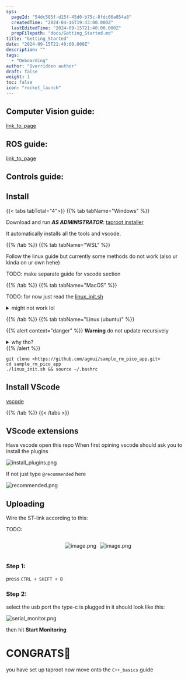 ```yaml
---
sys:
  pageId: "54dc585f-d15f-45d0-b75c-8fdc66a854a8"
  createdTime: "2024-04-16T19:43:00.000Z"
  lastEditedTime: "2024-09-15T21:40:00.000Z"
  propFilepath: "docs/Getting_Started.md"
title: "Getting_Started"
date: "2024-09-15T21:40:00.000Z"
description: ""
tags:
  - "Onboarding"
author: "Overridden author"
draft: false
weight: 1
toc: false
icon: "rocket_launch"
---
```


## Computer Vision guide:

[link_to_page](86d45bc0-388b-4d26-8848-44f255f73d0e)

## ROS guide:

[link_to_page](3c76c1de-ec8f-46d6-8b0a-294005edc2d5)

## Controls guide:

## Install

{{< tabs tabTotal="4">}}
{{% tab tabName="Windows" %}}

Download and run _**AS ADMINISTRATOR**_: [taproot installer](https://github.com/Thornbots/TeachingFreshies/releases/tag/1.0)

It automatically installs all the tools and vscode.

{{% /tab %}}
{{% tab tabName="WSL" %}}

Follow the linux guide but currently some methods do not work (also ur kinda on ur own hehe)

TODO: make separate guide for vscode section

{{% /tab %}}
{{% tab tabName="MacOS" %}}

TODO: for now just read the [linux_init.sh](https://github.com/agmui/sample_rm_pico_app/blob/main/linux_init.sh)

<details>
<summary>might not work lol</summary>

`brew install libusb pkg-config`

Next install: [vscode](https://code.visualstudio.com/Download)

</details>

{{% /tab %}}
{{% tab tabName="Linux (ubuntu)" %}}

{{% alert context="danger" %}}
**Warning** do not update recursively
<details>
<summary>why tho?</summary>
There are some submodules that may go on for a while (like tinyusb) and I highly
recommend you don't need to get them.
If you want to see what submodules I update just look in `linux_init.sh`
</details>
{{% /alert %}}

```shell
git clone <https://github.com/agmui/sample_rm_pico_app.git>
cd sample_rm_pico_app
./linux_init.sh && source ~/.bashrc
```

## Install VScode

[vscode](https://code.visualstudio.com/Download)

{{% /tab %}}
{{< /tabs >}}

## VScode extensions

Have vscode open this repo
When first opining vscode should ask you to install the plugins

![install_plugins.png](https://prod-files-secure.s3.us-west-2.amazonaws.com/d518164a-d88e-44d1-a4ee-3adb3bd8bce0/89bd30f0-1825-4e77-867b-0a41ce370880/install_plugins.png?X-Amz-Algorithm=AWS4-HMAC-SHA256&X-Amz-Content-Sha256=UNSIGNED-PAYLOAD&X-Amz-Credential=ASIAZI2LB466ZOAP6TJB%2F20250204%2Fus-west-2%2Fs3%2Faws4_request&X-Amz-Date=20250204T121356Z&X-Amz-Expires=3600&X-Amz-Security-Token=IQoJb3JpZ2luX2VjEBQaCXVzLXdlc3QtMiJGMEQCICY1beMzqT1G%2FZZSHCc0pU8IARTKo3RVNUrAmgenjCMwAiBLl6VJsjBK%2BSwDk%2BzBoRCfG%2F4TSw3O2eTXwID08N73pyr%2FAwgtEAAaDDYzNzQyMzE4MzgwNSIMlEGocdmP%2FgsOuFhGKtwDuHq821kUHhUzyHYNrETdWmpOJWymY7%2FYYIR7tdawnkJk2o27iNKJs6lmL7JhJzmLqlp5FPN48hhc5PdiMT7uxa0wnF18D%2Bq6pxn9%2FlcomzAHEwMb34dLhQEofRTEHrgLxXuXkDaED9IScQAqq2apRy8iVmZsam0DvtcFCUdVDQWiK7XQJKGzmmJMa%2FupHGk8paNOkeUcmjSahLZz8DA3USJ%2Fuky3Etf0IxTEXtK3q7UVYLojpt9%2BhhtQFs1nV6HI4uNHIvHRIbQv%2BhDSe3oqp9Qstyrom%2BJzLd2XLFHwL8ILhuqax1KeUIsUGPeSmiLgPW4porfCYjf5bfoS5n31MS%2Fxdk0Q%2FXKSMcKTeMDe7SnNAWMgNb9%2FegyvItySBxhDUuJo9khUedSUE%2FhTJBSfNuzMX2EskRAyeSTibhPjTVD8bLi3BMaeOjzexJK33DD2dPEJs8%2Bh0orpfDLBPX91PiWtxDU64IMFZ1NjczV4NDTooiE77NEyZm3c5bP5DKTCPAFYKyu0nmV0MsbC%2FYmn%2FUl1jAikAja%2BTSMDUVXK%2F8ItvBjxYwmZkrCOK%2Fjq0UOrNYRC%2Fm%2Fpqbf6coKxDt2E%2F%2B3QJov0%2F8ZWuoGvrzcYzTmgeqlFxSseCZxiwAQwt4OIvQY6pgEIvZgx0Mz4ou2v6Wp7pm3IzbVyXN6EUt4m5shHDwo6rX8VsHAHCFS5d9WMDJ2P%2FzBVD%2BeBMsGCVeFNnEohNzaXeK6rQjtIpz3%2BTi08QQeIhylftNxtwHbkB%2BeAzNneDiXNNIDnyE21%2BfnDGyZFKA%2B4QPmQ7A%2Ft4vu1pvORyCIC6CQH4sciruDj5EwLtZmFRYnt8joahcEe6mVNERinEwsamWbrsUp%2F&X-Amz-Signature=a2027f3f2646d0f52e6306babbc10ead5b2d125bf992adb59bfad62fe4515461&X-Amz-SignedHeaders=host&x-id=GetObject)

If not just type `@recommended` here  

![recommended.png](https://prod-files-secure.s3.us-west-2.amazonaws.com/d518164a-d88e-44d1-a4ee-3adb3bd8bce0/61e661e9-5d85-4dfc-be0d-8d2097a5e793/recommended.png?X-Amz-Algorithm=AWS4-HMAC-SHA256&X-Amz-Content-Sha256=UNSIGNED-PAYLOAD&X-Amz-Credential=ASIAZI2LB466ZOAP6TJB%2F20250204%2Fus-west-2%2Fs3%2Faws4_request&X-Amz-Date=20250204T121356Z&X-Amz-Expires=3600&X-Amz-Security-Token=IQoJb3JpZ2luX2VjEBQaCXVzLXdlc3QtMiJGMEQCICY1beMzqT1G%2FZZSHCc0pU8IARTKo3RVNUrAmgenjCMwAiBLl6VJsjBK%2BSwDk%2BzBoRCfG%2F4TSw3O2eTXwID08N73pyr%2FAwgtEAAaDDYzNzQyMzE4MzgwNSIMlEGocdmP%2FgsOuFhGKtwDuHq821kUHhUzyHYNrETdWmpOJWymY7%2FYYIR7tdawnkJk2o27iNKJs6lmL7JhJzmLqlp5FPN48hhc5PdiMT7uxa0wnF18D%2Bq6pxn9%2FlcomzAHEwMb34dLhQEofRTEHrgLxXuXkDaED9IScQAqq2apRy8iVmZsam0DvtcFCUdVDQWiK7XQJKGzmmJMa%2FupHGk8paNOkeUcmjSahLZz8DA3USJ%2Fuky3Etf0IxTEXtK3q7UVYLojpt9%2BhhtQFs1nV6HI4uNHIvHRIbQv%2BhDSe3oqp9Qstyrom%2BJzLd2XLFHwL8ILhuqax1KeUIsUGPeSmiLgPW4porfCYjf5bfoS5n31MS%2Fxdk0Q%2FXKSMcKTeMDe7SnNAWMgNb9%2FegyvItySBxhDUuJo9khUedSUE%2FhTJBSfNuzMX2EskRAyeSTibhPjTVD8bLi3BMaeOjzexJK33DD2dPEJs8%2Bh0orpfDLBPX91PiWtxDU64IMFZ1NjczV4NDTooiE77NEyZm3c5bP5DKTCPAFYKyu0nmV0MsbC%2FYmn%2FUl1jAikAja%2BTSMDUVXK%2F8ItvBjxYwmZkrCOK%2Fjq0UOrNYRC%2Fm%2Fpqbf6coKxDt2E%2F%2B3QJov0%2F8ZWuoGvrzcYzTmgeqlFxSseCZxiwAQwt4OIvQY6pgEIvZgx0Mz4ou2v6Wp7pm3IzbVyXN6EUt4m5shHDwo6rX8VsHAHCFS5d9WMDJ2P%2FzBVD%2BeBMsGCVeFNnEohNzaXeK6rQjtIpz3%2BTi08QQeIhylftNxtwHbkB%2BeAzNneDiXNNIDnyE21%2BfnDGyZFKA%2B4QPmQ7A%2Ft4vu1pvORyCIC6CQH4sciruDj5EwLtZmFRYnt8joahcEe6mVNERinEwsamWbrsUp%2F&X-Amz-Signature=8d68c35bb8499d86bad372ee25a262536646fd333c300f88ef5df33f9aa914ac&X-Amz-SignedHeaders=host&x-id=GetObject)

## Uploading

Wire the ST-link according to this:

TODO:

<div style="display: flex;flex-direction: row; column-gap:10px; max-width: 630px;justify-content: center;">
<div>

![image.png](https://prod-files-secure.s3.us-west-2.amazonaws.com/d518164a-d88e-44d1-a4ee-3adb3bd8bce0/210ecb78-1116-4d7b-b9b7-2292f66fa2c2/image.png?X-Amz-Algorithm=AWS4-HMAC-SHA256&X-Amz-Content-Sha256=UNSIGNED-PAYLOAD&X-Amz-Credential=ASIAZI2LB4666KFH6SDN%2F20250204%2Fus-west-2%2Fs3%2Faws4_request&X-Amz-Date=20250204T121358Z&X-Amz-Expires=3600&X-Amz-Security-Token=IQoJb3JpZ2luX2VjEBQaCXVzLXdlc3QtMiJHMEUCIQCaSznpdCmkytMvlNqG%2BIFD%2Fzm4SOEaQoloaotddXNI4AIgflr9bfFm34hI2s6Ws%2BAP2zSsXzBeK%2B4u0U%2FKwaRpA%2FMq%2FwMILRAAGgw2Mzc0MjMxODM4MDUiDIE%2BfqSmR7uSTKsxRSrcAzEySImQYUa3HpbUp8G0NZVZJ5qhfUO6aMplKj%2BHomgA%2FPqb0JDuG2aROC2nfBPA7HlJK7%2B3nON7ykV%2FNPr%2BqEZMnU2V2kfqv2BMAjW7vqz6IS3lRegqhPp4udwyFo9566ddLCsSe8F%2FdIyp%2FZ0T%2FG5IGzyu%2BX5FcskQ5RMkZFeozY4iVzP5KWUYur6IDfgKB3sWM21HfPT8rJkihk0LW8mnGM7AGGHSX4yppxqIQFM5DIK%2B2prMLXcQkGcajaq2hJqXMLv7ixU9eWWpwr%2BfgfZZA8WYJfZx9T2yezVoZSreWKmzOhDmjkO%2FNQTquAkfA9KADq46NbUOjJ6a5oHAJKQE6Njj4r0mznyJv%2FKdlX%2BOyTrzI0zYfSUYCZ0vytwxYhwtLErBDawJUdPDNJrTRM2QZoMGqMylFB4pF2AnrPnGW0OGjLmvH%2FYFajv7CFaAsVrEMJ2PWYrgcpBZGodOOsfOjjsRWSGSzGHbRHtoVGkfgNjetd0hg9UNlnqWnmfVFX8fkZ6YQ7H6di7Ea0xib3ueHeOZ2qf%2Bt0hJPf9Fmw5diw7DnEqfjCAGgj3nUZHdOvZN6RpP971mYg3u43s26%2FxIzSDRWVqqZ7bBI%2BPhmBknl0OIqzsCYJ%2BHxLQnMM2DiL0GOqUBWeL8aYkkyN3R6WP%2BsGAhDS7Cw88I5MnSJZZ5rqQpiOZOifATjbCXKAUGl20H0ldjt8fMEyn0atJd%2FuKX1O52NQPY5rTjhX6WH2hmTQ1TeJQjuGclMivoQ92mgJDMT8nNrjqlxPKwkw8K%2Bd6%2B17CrOBYCj0FIwykmlWo%2Fv7fUotHBF6QEoTBkI7fs3uXVFFQbiFvX4PYCsvZ8ZbaY6Rf2ojgUuUO7&X-Amz-Signature=78391a5c5dd127be4fb9deb60dcc529abc7f1e87e3c504fce1da736bc4a3e1c8&X-Amz-SignedHeaders=host&x-id=GetObject)

</div>
<div>

![image.png](https://prod-files-secure.s3.us-west-2.amazonaws.com/d518164a-d88e-44d1-a4ee-3adb3bd8bce0/33a0fd0f-8ca6-4a86-8e09-26e95ded1fff/image.png?X-Amz-Algorithm=AWS4-HMAC-SHA256&X-Amz-Content-Sha256=UNSIGNED-PAYLOAD&X-Amz-Credential=ASIAZI2LB4662XO57MZ4%2F20250204%2Fus-west-2%2Fs3%2Faws4_request&X-Amz-Date=20250204T121358Z&X-Amz-Expires=3600&X-Amz-Security-Token=IQoJb3JpZ2luX2VjEBQaCXVzLXdlc3QtMiJIMEYCIQDYnmLawwwhU3Vji%2FsolDoVDikNY%2FYnsvJjmi8FkA13fQIhAOJ3AVGA%2B%2FNGbW%2Fax938zHSbw4uNi%2BO58lQlkX9lk3mNKv8DCC0QABoMNjM3NDIzMTgzODA1IgzRPQa9onzb1%2BEKk7oq3AO6brLFcolKCYdjdADxhiNThpVL81IFvkkt9CCGzNaZhPJaDduPZrzXZSKuFO%2BTMJxTsQJ903R7yq9viNbfyGR9miJhsvEC6FakmiSBgTZtqrsbaClvjlA2JTUokJXU%2Bk4BuJH2J6H%2F4gOHClvXPdL3wp8Tqr4jo11wAWTTgtNxRjQqb8mFP4f8OU8eEa1cI5%2B9%2BEyCHwOLLgOCtywYGfMiKuxLMxmVhzH0maKes9xTZkZMTmyt2jQydGagHNRv6V%2BefoWQP0kKSEA1Ar1Venjs%2BkENu7gkq3Xs3A%2FAgDzauDIhSd37%2BBZRBXBAuQFR3TnCEfRUCdRUXctBJLTCq%2Fppy8k0uY00bYmxtOAyOZcle2TJYuoD%2BS%2F16mdxAtOQ5AdNMlWuf0vZ2AXCJql%2Fk4rKpwwpEoZSmoWSjRl7SGbPnfK4agUCJ2SEfNWwY8LOKOz%2BleJnCfc9BmMPBtlqD160xXUOuX%2BVEtib8Epm15%2BywXbgRJ6vam2lTvxLUKk%2BmCQayqiZ%2BJIRjXPipPwmkC8hb92Kok7M2MM6rjzkgfLQZtEd7xR4ptsjqlPyPDNMv0Qb0arWMBb%2Biuep0tgIuf6L%2BqwwwT82UkaJgn4%2BV7G1xtIudirMN1yBRWt0wjCog4i9BjqkAeVJ%2FxTEhI14WJQMsOxIyi%2FwZRFj38T%2B6bRb5AWc%2B7uluF5IYCj6hthTqTvWqw6QYnnSmj%2BYI6nz0XvcdjEeu3GauE5NYV5P4vRP5b%2B8IGLNwtLR2HpxTt8seyZ%2F9BrnA%2FLd6q1k%2BXGxfTSvpmPlkpwteFpgFhgNppyXjd1qlasqBFpjppPKcVTlDBW%2BxyO7H30WRzmCLTumDwP0vTzeAfqfPY7D&X-Amz-Signature=67112967b81d42b03d3aa816fb241c72056cfe5d9d6bf71c5df51bb7762a5704&X-Amz-SignedHeaders=host&x-id=GetObject)

</div>
</div>

### Step 1:

press `CTRL + SHIFT + B`

### Step 2:

select the usb port the type-c is plugged in it should look like this:

![serial_monitor.png](https://prod-files-secure.s3.us-west-2.amazonaws.com/d518164a-d88e-44d1-a4ee-3adb3bd8bce0/f03f4774-05d4-4393-b6a0-d5efb6d315ab/serial_monitor.png?X-Amz-Algorithm=AWS4-HMAC-SHA256&X-Amz-Content-Sha256=UNSIGNED-PAYLOAD&X-Amz-Credential=ASIAZI2LB466ZOAP6TJB%2F20250204%2Fus-west-2%2Fs3%2Faws4_request&X-Amz-Date=20250204T121356Z&X-Amz-Expires=3600&X-Amz-Security-Token=IQoJb3JpZ2luX2VjEBQaCXVzLXdlc3QtMiJGMEQCICY1beMzqT1G%2FZZSHCc0pU8IARTKo3RVNUrAmgenjCMwAiBLl6VJsjBK%2BSwDk%2BzBoRCfG%2F4TSw3O2eTXwID08N73pyr%2FAwgtEAAaDDYzNzQyMzE4MzgwNSIMlEGocdmP%2FgsOuFhGKtwDuHq821kUHhUzyHYNrETdWmpOJWymY7%2FYYIR7tdawnkJk2o27iNKJs6lmL7JhJzmLqlp5FPN48hhc5PdiMT7uxa0wnF18D%2Bq6pxn9%2FlcomzAHEwMb34dLhQEofRTEHrgLxXuXkDaED9IScQAqq2apRy8iVmZsam0DvtcFCUdVDQWiK7XQJKGzmmJMa%2FupHGk8paNOkeUcmjSahLZz8DA3USJ%2Fuky3Etf0IxTEXtK3q7UVYLojpt9%2BhhtQFs1nV6HI4uNHIvHRIbQv%2BhDSe3oqp9Qstyrom%2BJzLd2XLFHwL8ILhuqax1KeUIsUGPeSmiLgPW4porfCYjf5bfoS5n31MS%2Fxdk0Q%2FXKSMcKTeMDe7SnNAWMgNb9%2FegyvItySBxhDUuJo9khUedSUE%2FhTJBSfNuzMX2EskRAyeSTibhPjTVD8bLi3BMaeOjzexJK33DD2dPEJs8%2Bh0orpfDLBPX91PiWtxDU64IMFZ1NjczV4NDTooiE77NEyZm3c5bP5DKTCPAFYKyu0nmV0MsbC%2FYmn%2FUl1jAikAja%2BTSMDUVXK%2F8ItvBjxYwmZkrCOK%2Fjq0UOrNYRC%2Fm%2Fpqbf6coKxDt2E%2F%2B3QJov0%2F8ZWuoGvrzcYzTmgeqlFxSseCZxiwAQwt4OIvQY6pgEIvZgx0Mz4ou2v6Wp7pm3IzbVyXN6EUt4m5shHDwo6rX8VsHAHCFS5d9WMDJ2P%2FzBVD%2BeBMsGCVeFNnEohNzaXeK6rQjtIpz3%2BTi08QQeIhylftNxtwHbkB%2BeAzNneDiXNNIDnyE21%2BfnDGyZFKA%2B4QPmQ7A%2Ft4vu1pvORyCIC6CQH4sciruDj5EwLtZmFRYnt8joahcEe6mVNERinEwsamWbrsUp%2F&X-Amz-Signature=4282ca9c53f7fdd74a33d0bf7e3c48aad32ccaf2002ae7e357afe9a81a4edd41&X-Amz-SignedHeaders=host&x-id=GetObject)

then hit **Start Monitoring**

# CONGRATS🎉

you have set up taproot now move onto the `C++_basics` guide
